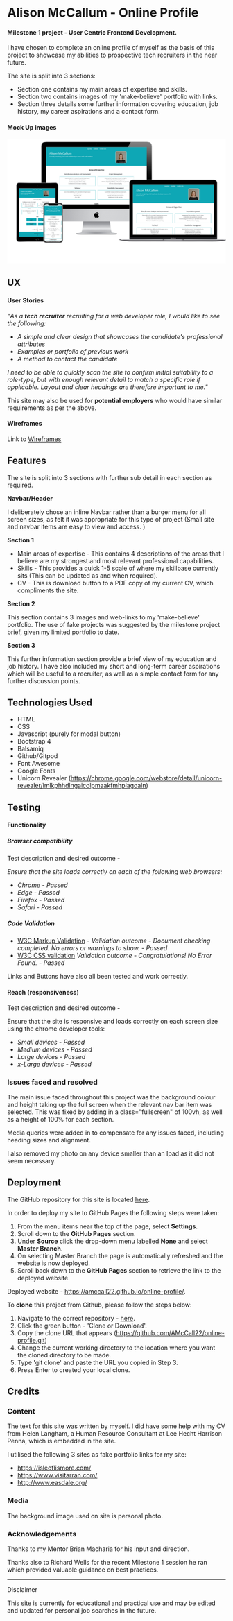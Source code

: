# Alison McCallum - Online Profile

#### Milestone 1 project - User Centric Frontend Development. 

I have chosen to complete an online profile of myself as the basis of this project to showcase my abilities to prospective tech recruiters in the near future.  

The site is split into 3 sections: 

- Section one contains my main areas of expertise and skills.  
- Section two contains images of my 'make-believe' portfolio with links.
- Section three details some further information covering education, job history,  my career aspirations and a contact form.   

#### Mock Up images
![](/Readme_images/AMc_MockUp.png)
## UX

#### User Stories

"*As a **tech recruiter** recruiting for a web developer role,  I would like to see the following:*

- *A simple and clear design that showcases the candidate's professional attributes*
- *Examples or portfolio of previous work*
- *A method to contact the candidate* 

*I need to be able to quickly scan the site to confirm initial suitability to a role-type, but with enough relevant detail to  match a specific role if applicable. Layout and clear headings are therefore important to me."*

This site may also be used for **potential employers** who would have similar requirements as per the above.


#### Wireframes

Link to [Wireframes](/Wireframes/AMc_Profile_Wireframes.pdf)


## Features

The site is split into 3 sections with further sub detail in each section as required.

**Navbar/Header**

I deliberately chose an inline Navbar rather than a burger menu for all screen sizes, as felt it was appropriate for this type of project (Small site and navbar items are easy to view and access. )

**Section 1**

- Main areas of expertise - This contains 4 descriptions of the areas that I believe are my strongest and most relevant professional capabilities.
- Skills - This provides a quick 1-5 scale of where my skillbase currently sits (This can be updated as and when required). 
- CV - This is download button to a PDF copy of my current CV, which compliments the site.

**Section 2**

This section contains 3 images and web-links to my 'make-believe' portfolio.  The use of fake projects was suggested by the milestone project brief, given my limited portfolio to date.

**Section 3**

This further information section provide a brief view of my education and job history.  I have also included my short and long-term career aspirations  which will be useful to a recruiter, as well as a simple contact form for any further discussion points. 


## Technologies Used

- HTML
- CSS
- Javascript (purely for modal button)
- Bootstrap 4
- Balsamiq
- Github/Gitpod
- Font Awesome
- Google Fonts
- Unicorn Revealer (https://chrome.google.com/webstore/detail/unicorn-revealer/lmlkphhdlngaicolpmaakfmhplagoaln)


## Testing

#### **Functionality**

##### **Browser compatibility**

Test description and desired outcome -

 *Ensure that the site loads correctly on each of the following web browsers:*

- *Chrome - Passed*
- *Edge - Passed*
- *Firefox - Passed*
- *Safari - Passed*

##### Code Validation

- [W3C Markup Validation](https://validator.w3.org/) -  *Validation outcome - Document checking completed. No errors or warnings to show.* - *Passed*
- [W3C CSS validation](https://jigsaw.w3.org/css-validator/)  *Validation outcome - Congratulations! No Error Found. - Passed*

Links and Buttons have also all been tested and work correctly.

#### **Reach (responsiveness)**

Test description and desired outcome -

Ensure that the site is responsive and loads correctly on each screen size using the chrome developer tools:

- *Small devices - Passed*
- *Medium devices - Passed*
- *Large devices - Passed*
- *x-Large devices - Passed*


### Issues faced and resolved

The main issue faced throughout this project was the background colour and height taking up the full screen when the relevant nav bar item was selected. This was fixed by adding in a class="fullscreen" of 100vh, as well as a height of 100% for each section.

Media queries were added in to compensate for any issues faced, including heading sizes and alignment.  

I also removed my photo on any device smaller than an Ipad as it did not seem necessary.



## Deployment

The GitHub repository for this site is located [here](https://github.com/AMcCall22/online-profile).

In order to deploy my site to GitHub Pages the following steps were taken:

1. From the menu items near the top of the page, select **Settings**.
2. Scroll down to the **GitHub Pages** section.
3. Under **Source** click the drop-down menu labelled **None** and select **Master Branch**.
4. On selecting Master Branch the page is automatically refreshed and the website is now deployed.
5. Scroll back down to the **GitHub Pages** section to retrieve the link to the deployed website.

Deployed website - https://amccall22.github.io/online-profile/.

To **clone** this project from Github, please follow the steps below:

1. Navigate to the correct repository - [here](https://github.com/AMcCall22/online-profile).
2. Click the green button - 'Clone or Download'.
3. Copy the clone URL that appears (https://github.com/AMcCall22/online-profile.git)
4. Change the current working directory to the location where you want the cloned directory to be made.
5. Type 'git clone' and paste the URL you copied in Step 3.
6. Press Enter to created your local clone.



## Credits

### Content

The text for this site was written by myself.  I did have some help with my CV from Helen Langham, a Human Resource Consultant at Lee Hecht Harrison Penna, which is embedded in the site.

I utilised the following 3 sites as fake portfolio links for my site:

- https://isleoflismore.com/
- https://www.visitarran.com/
- http://www.easdale.org/

### Media

The background image used on site is personal photo.

### Acknowledgements

Thanks to my Mentor Brian Macharia for his input and direction.

Thanks also to Richard Wells for the recent Milestone 1 session he ran which provided valuable guidance on best practices. 



------

Disclaimer

This site is currently for educational and practical use and may be edited and updated for personal job searches in the future.

